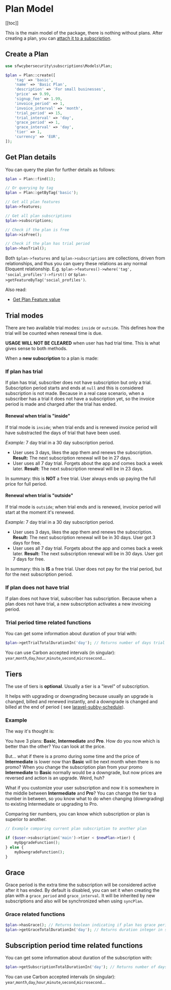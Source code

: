 # Plan Model

[[toc]]

This is the main model of the package, there is nothing without plans. After creating a plan, you
can [attach it to a subscription](plan-subscription-model.md#create-a-subscription).

## Create a Plan

```php
use sfwcybersecurity\subscriptions\Models\Plan;

$plan = Plan::create([
    'tag' => 'basic',
    'name' => 'Basic Plan',
    'description' => 'For small businesses',
    'price' => 9.99,
    'signup_fee' => 1.99,
    'invoice_period' => 1,
    'invoice_interval' => 'month',
    'trial_period' => 15,
    'trial_interval' => 'day',
    'grace_period' => 1,
    'grace_interval' => 'day',
    'tier' => 1,
    'currency' => 'EUR',
]);
```

## Get Plan details

You can query the plan for further details as follows:

```php
$plan = Plan::find(1);

// Or querying by tag
$plan = Plan::getByTag('basic');

// Get all plan features                
$plan->features;

// Get all plan subscriptions
$plan->subscriptions;

// Check if the plan is free
$plan->isFree();

// Check if the plan has trial period
$plan->hasTrial();

```

Both `$plan->features` and `$plan->subscriptions` are collections, driven from relationships, and thus you can query
these relations as any normal Eloquent relationship. E.g. `$plan->features()->where('tag', 'social_profiles')->first()`
or `$plan->getFeatureByTag('social_profiles')`.

Also read:

- [Get Plan Feature value](plan-feature-model.md#get-plan-feature-value)

## Trial modes

There are two available trial modes: `inside` or `outside`. This defines how the trial will be counted when renewal time
is due.

**USAGE WILL NOT BE CLEARED** when user has had trial time. This is what gives sense to both methods.

When a **new subscription** to a plan is made:

### If plan has trial

If plan has trial, subscriber does not have subscription but only a trial. Subscription period starts and ends at `null`
and this is considered subscription is not made. Because in a real case scenario, when a subscriber has a trial it does
not have a subscription yet, so the invoice period is made and charged after the trial has ended.

#### Renewal when trial is "inside"

If trial mode is `inside`; when trial ends and is renewed invoice period will have substracted the days of trial that
have been used.

*Example:* 7 day trial in a 30 day subscription period.

- User uses 3 days, likes the app them and renews the subscription. **Result:** The next subscription renewal will be in
  27 days.
- User uses all 7 day trial. Forgets about the app and comes back a week later. **Result:** The next subscription
  renewal will be in 23 days.

In summary: this is **NOT** a free trial. User always ends up paying the full price for full period.

#### Renewal when trial is "outside"

If trial mode is `outside`; when trial ends and is renewed, invoice period will start at the moment it's renewed.

*Example:* 7 day trial in a 30 day subscription period.

- User uses 3 days, likes the app them and renews the subscription. **Result:** The next subscription renewal will be in
  30 days. User got 3 days for free.
- User uses all 7 day trial. Forgets about the app and comes back a week later. **Result:** The next subscription
  renewal will be in 30 days. User got 7 days for free.

In summary: this is **IS** a free trial. User does not pay for the trial period, but for the next subscription period.

### If plan does not have trial

If plan does not have trial, subscriber has subscription. Because when a plan does not have trial, a new subscription
activates a new invoicing period.

### Trial period time related functions <Badge text="new in v5.0" type="tip"/>

You can get some information about duration of your trial with:

```php
$plan->getTrialTotalDurationIn('day'); // Returns number of days trial lasts
```

You can use Carbon accepted intervals (in singular): `year`,`month`,`day`,`hour`,`minute`,`second`,`microsecond`...

## Tiers

The use of tiers is **optional**. Usually a tier is a "level" of subscription.

It helps with upgrading or downgrading because usually an upgrade is changed, billed and renewed instantly, and a
downgrade is changed and billed at the end of period (
see [laravel-subby-schedule](https://github.com/bpuig/laravel-subby-schedule)).

### Example

The way it's thought is:

You have 3 plans: **Basic**, **Intermediate** and **Pro**. How do you now which is better than the other? You can look
at the price.

But... what if there is a promo during some time and the price of **Intermediate** is lower now than **Basic** will be
next month when there is no promo? When you change the subscription plan from your promo **Intermediate** to **Basic**
normally would be a downgrade, but now prices are reversed and action is an upgrade. Weird, huh?

What if you customize your user subscription and now it is somewhere in the middle between **Intermediate** and **Pro**?
You can change the tier to a number in between, so you know what to do when changing (downgrading) to existing
Intermediate or upgrading to Pro.

Comparing tier numbers, you can know which subscription or plan is superior to another.

```php
// Example comparing current plan subscription to another plan

if ($user->subscription('main')->tier < $newPlan->tier) {
    myUpgradeFunction();
} else {
    myDowngradeFunction();
}
```

## Grace <Badge text="new in v5.0" type="tip"/>
Grace period is the extra time the subscription will be considered active after it has ended. By default is disabled, 
you can set it when creating the plan with a `grace_period` and `grace_interval`. It will be inherited by new subscriptions
and also will be synchronized when using `syncPlan`.

### Grace related functions
```php
$plan->hasGrace(); // Returns boolean indicating if plan has grace period
$plan->getGraceTotalDurationIn('day'); // Returns duration integer in set Carbon interval (second, day, month...)
```

## Subscription period time related functions <Badge text="new in v5.0" type="tip"/>

You can get some information about duration of the subscription with:

```php
$plan->getSubscriptionTotalDurationIn('day'); // Returns number of days subscription lasts
```

You can use Carbon accepted intervals (in singular): `year`,`month`,`day`,`hour`,`minute`,`second`,`microsecond`...
